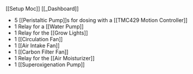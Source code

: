 [[Setup Moc]]
[[_Dashboard]]

- 5 [[Peristaltic Pump]]s for dosing with a [[TMC429 Motion Controller]]
-  1 Relay for a [[Water Pump]]
- 1 Relay for the [[Grow Lights]]
- 1 [[Circulation Fan]]
- 1 [[Air Intake Fan]]
- 1 [[Carbon Filter Fan]]
- 1 Relay for the [[Air Moisturizer]]
- 1 [[Superoxigenation Pump]]